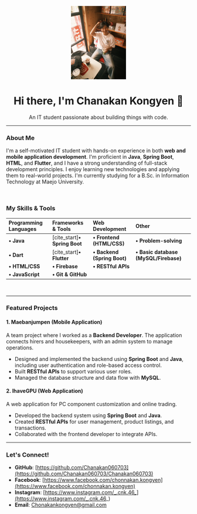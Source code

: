 <div align="center">
  <img src="https://github.com/Chanakan060703/Chanakan060703/blob/3efb4bf750fef237ab05c0e39807775bcf69eca8/profile.jpg" width="150px" alt="Chanakan's Profile Picture" />
  <h1>Hi there, I'm Chanakan Kongyen 👋</h1>
  <p>An IT student passionate about building things with code.</p>
</div>

---

### About Me

I'm a self-motivated IT student with hands-on experience in both **web and mobile application development**. I'm proficient in **Java**, **Spring Boot**, **HTML**, and **Flutter**, and I have a strong understanding of full-stack development principles. I enjoy learning new technologies and applying them to real-world projects. I'm currently studying for a B.Sc. in Information Technology at Maejo University.

<br>

### My Skills & Tools

| Programming Languages | Frameworks & Tools | Web Development | Other |
| :--- | :--- | :--- | :--- |
| **• Java**  | [cite_start]**• Spring Boot**  | **• Frontend (HTML/CSS)**  | **• Problem-solving**  |
| **• Dart**  | [cite_start]**• Flutter**  | **• Backend (Spring Boot)**  | **• Basic database (MySQL/Firebase)** |
| **• HTML/CSS**  | **• Firebase**  | **• RESTful APIs**| |
| **• JavaScript** | **• Git & GitHub**  | | |

<br>

---

### Featured Projects

#### 1. Maebanjumpen (Mobile Application)

A team project where I worked as a **Backend Developer**. The application connects hirers and housekeepers, with an admin system to manage operations.

* Designed and implemented the backend using **Spring Boot** and **Java**, including user authentication and role-based access control.
* Built **RESTful APIs** to support various user roles.
* Managed the database structure and data flow with **MySQL**.

#### 2. IhaveGPU (Web Application)

A web application for PC component customization and online trading.

* Developed the backend system using **Spring Boot** and **Java**.
* Created **RESTful APIs** for user management, product listings, and transactions.
* Collaborated with the frontend developer to integrate APIs.

---

### Let's Connect!

* **GitHub**: [https://github.com/Chanakan060703](https://github.com/Chanakan060703/Chanakan060703)
* **Facebook**: [https://www.facebook.com/chonnakan.kongyen](https://www.facebook.com/chonnakan.kongyen)
* **Instagram**: [https://www.instagram.com/_.cnk.46_](https://www.instagram.com/_.cnk.46_)
* **Email**: Chonakankongyen@gmail.com

